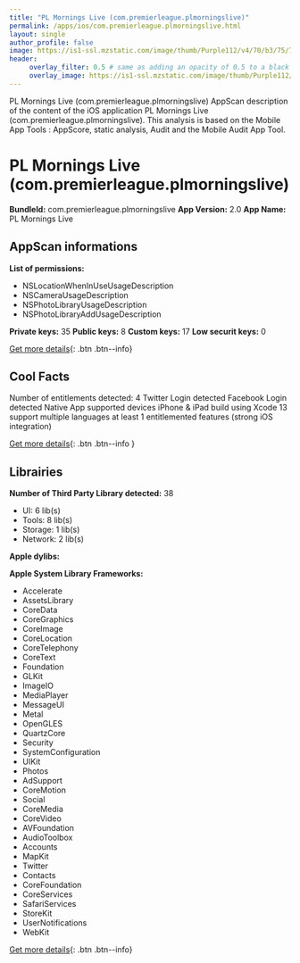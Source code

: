 ```yaml
---
title: "PL Mornings Live (com.premierleague.plmorningslive)"
permalink: /apps/ios/com.premierleague.plmorningslive.html
layout: single
author_profile: false
image: https://is1-ssl.mzstatic.com/image/thumb/Purple112/v4/70/b3/75/70b3758b-56a3-46c8-04b4-b3366e49a3e8/AppIcon-0-0-1x_U007emarketing-0-0-0-7-0-0-sRGB-0-0-0-GLES2_U002c0-512MB-85-220-0-0.png/512x512bb.jpg
header: 
     overlay_filter: 0.5 # same as adding an opacity of 0.5 to a black background
     overlay_image: https://is1-ssl.mzstatic.com/image/thumb/Purple112/v4/70/b3/75/70b3758b-56a3-46c8-04b4-b3366e49a3e8/AppIcon-0-0-1x_U007emarketing-0-0-0-7-0-0-sRGB-0-0-0-GLES2_U002c0-512MB-85-220-0-0.png/512x512bb.jpg
---
```

PL Mornings Live (com.premierleague.plmorningslive) AppScan description of the content of the iOS application PL Mornings Live (com.premierleague.plmorningslive). This analysis is based on the Mobile App Tools : AppScore, static analysis, Audit and the Mobile Audit App Tool.

# PL Mornings Live (com.premierleague.plmorningslive)

**BundleId:** com.premierleague.plmorningslive
**App Version:** 2.0
**App Name:** PL Mornings Live


## AppScan informations 

**List of permissions:** 
- NSLocationWhenInUseUsageDescription
- NSCameraUsageDescription
- NSPhotoLibraryUsageDescription
- NSPhotoLibraryAddUsageDescription
  
  
**Private keys:** 35
**Public keys:** 8
**Custom keys:** 17
**Low securit keys:** 0
  
[Get more details](/pricing.html){: .btn .btn--info}

## Cool Facts

Number of entitlements detected: 4
Twitter Login detected
Facebook Login detected
Native App
supported devices iPhone & iPad
build using Xcode 13
support multiple languages
at least 1 entitlemented features (strong iOS integration)
  
[Get more details](/pricing.html){: .btn .btn--info }

## Librairies 
**Number of Third Party Library detected:** 38
- UI: 6 lib(s)
- Tools: 8 lib(s)
- Storage: 1 lib(s)
- Network: 2 lib(s)


**Apple dylibs:**


**Apple System Library Frameworks:**
- Accelerate
- AssetsLibrary
- CoreData
- CoreGraphics
- CoreImage
- CoreLocation
- CoreTelephony
- CoreText
- Foundation
- GLKit
- ImageIO
- MediaPlayer
- MessageUI
- Metal
- OpenGLES
- QuartzCore
- Security
- SystemConfiguration
- UIKit
- Photos
- AdSupport
- CoreMotion
- Social
- CoreMedia
- CoreVideo
- AVFoundation
- AudioToolbox
- Accounts
- MapKit
- Twitter
- Contacts
- CoreFoundation
- CoreServices
- SafariServices
- StoreKit
- UserNotifications
- WebKit


  
[Get more details](/pricing.html){: .btn .btn--info}

